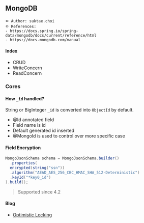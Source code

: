 ## MongoDB

```
ㅁ Author: suktae.choi
ㅁ References:
- https://docs.spring.io/spring-data/mongodb/docs/current/reference/html
- https://docs.mongodb.com/manual
```

#### Index

- CRUD
- WriteConcern
- ReadConcern

### Cores

#### How `_id` handled?

String or BigInteger `_id` is converted into `ObjectId` by default.

- @Id annotated field
- Field name is id
- Default generated id inserted
- @MongoId is used to control over more specific case

#### Field Encryption

```java
MongoJsonSchema schema = MongoJsonSchema.builder()
  .properties(
  encrypted(string("ssn"))
  .algorithm("AEAD_AES_256_CBC_HMAC_SHA_512-Deterministic")
  .keyId("*key0_id")
).build();
```

> Supported since 4.2

#### Blog

- [Optimistic Locking](https://docs.spring.io/spring-data/mongodb/docs/current/reference/html/#mongo-template.optimistic-locking)